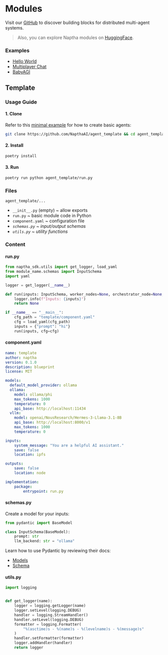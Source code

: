 # Modules

Visit our [GitHub](https://github.com/napthaai) to discover building blocks for distributed multi-agent systems.

> Also, you can explore Naptha modules on [HuggingFace](https://huggingface.co/NapthaAI).

### Examples
* [Hello World](/Examples/HelloWorld)
* [Multiplayer Chat](/Examples/MultiplayerChat)
* [BabyAGI](/Examples/BabyAGI)

## Template

### Usage Guide

#### 1. Clone

Refer to this [minimal example](https://huggingface.co/NapthaAI/template) for how to create basic agents:

```bash
git clone https://github.com/NapthaAI/agent_template && cd agent_template
```

#### 2. Install
```bash
poetry install
```

#### 3. Run
```bash
poetry run python agent_template/run.py
```

### Files
`agent_template/...`

* `__init__.py` (empty) ~ allow exports
* `run.py` ~ basic module code in Python
* `component.yaml` ~ configuration file
* *`schemas.py` ~ input/output schemas*
* *`utils.py` ~ utility functions*

### Content
#### run.py
```python
from naptha_sdk.utils import get_logger, load_yaml
from module_name.schemas import InputSchema
import yaml

logger = get_logger(__name__)

def run(inputs: InputSchema, worker_nodes=None, orchestrator_node=None, flow_run=None, cfg=None):
    logger.info(f"Inputs: {inputs}")
    return None

if __name__ == "__main__":
    cfg_path = "template/component.yaml"
    cfg = load_yaml(cfg_path)
    inputs = {"prompt": "hi"}
    run(inputs, cfg=cfg)
```

#### component.yaml
```yaml
name: template
author: naptha
version: 0.1.0
description: blueprint
license: MIT

models:
  default_model_provider: ollama
  ollama:
    model: ollama/phi
    max_tokens: 1000
    temperature: 0
    api_base: http://localhost:11434
  vllm:
    model: openai/NousResearch/Hermes-3-Llama-3.1-8B
    api_base: http://localhost:8000/v1
    max_tokens: 1000
    temperature: 0

inputs:
    system_message: "You are a helpful AI assistant."
    save: false
    location: ipfs

outputs:
    save: false
    location: node

implementation:
    package:
        entrypoint: run.py
```

#### schemas.py
Create a model for your inputs:
```python
from pydantic import BaseModel

class InputSchema(BaseModel):
    prompt: str
    llm_backend: str = "ollama"
```
Learn how to use Pydantic by reviewing their docs:

* [Models](https://docs.pydantic.dev/1.10/usage/models)
* [Schema](https://docs.pydantic.dev/1.10/usage/schema)

#### utils.py
```python
import logging


def get_logger(name):
    logger = logging.getLogger(name)
    logger.setLevel(logging.DEBUG)
    handler = logging.StreamHandler()
    handler.setLevel(logging.DEBUG)
    formatter = logging.Formatter(
        "%(asctime)s - %(name)s - %(levelname)s - %(message)s"
    )
    handler.setFormatter(formatter)
    logger.addHandler(handler)
    return logger
```
